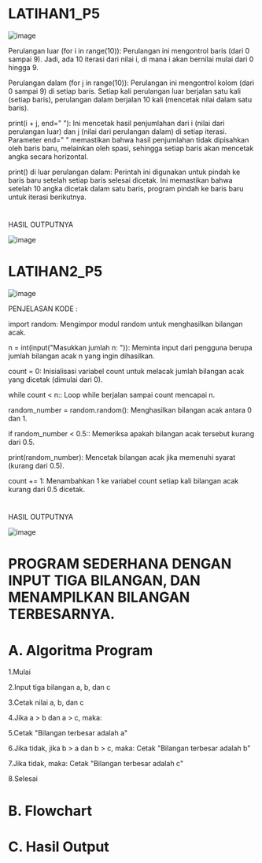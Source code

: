 # LATIHAN1_P5

![image](https://github.com/user-attachments/assets/37001fa5-86ed-45b2-9b0b-328568a73e4c)

Perulangan luar (for i in range(10)):
Perulangan ini mengontrol baris (dari 0 sampai 9). Jadi, ada 10 iterasi dari nilai i, di mana i akan bernilai mulai dari 0 hingga 9.

Perulangan dalam (for j in range(10)):
Perulangan ini mengontrol kolom (dari 0 sampai 9) di setiap baris. Setiap kali perulangan luar berjalan satu kali (setiap baris), perulangan dalam berjalan 10 kali (mencetak nilai dalam satu baris).

print(i + j, end=" "):
Ini mencetak hasil penjumlahan dari i (nilai dari perulangan luar) dan j (nilai dari perulangan dalam) di setiap iterasi. Parameter end=" " memastikan bahwa hasil penjumlahan tidak dipisahkan oleh baris baru, melainkan oleh spasi, sehingga setiap baris akan mencetak angka secara horizontal.

print() di luar perulangan dalam:
Perintah ini digunakan untuk pindah ke baris baru setelah setiap baris selesai dicetak. Ini memastikan bahwa setelah 10 angka dicetak dalam satu baris, program pindah ke baris baru untuk iterasi berikutnya.
#
HASIL OUTPUTNYA

![image](https://github.com/user-attachments/assets/e37545fa-9bdf-412a-81b6-c3b446640dfb)

#

# LATIHAN2_P5

![image](https://github.com/user-attachments/assets/5198d7d4-0bfe-4d33-a665-b5f92288b3d2)

PENJELASAN KODE :

import random:
Mengimpor modul random untuk menghasilkan bilangan acak.

n = int(input("Masukkan jumlah n: ")):
Meminta input dari pengguna berupa jumlah bilangan acak n yang ingin dihasilkan.

count = 0:
Inisialisasi variabel count untuk melacak jumlah bilangan acak yang dicetak (dimulai dari 0).

while count < n::
Loop while berjalan sampai count mencapai n.

random_number = random.random():
Menghasilkan bilangan acak antara 0 dan 1.

if random_number < 0.5::
Memeriksa apakah bilangan acak tersebut kurang dari 0.5.

print(random_number):
Mencetak bilangan acak jika memenuhi syarat (kurang dari 0.5).

count += 1:
Menambahkan 1 ke variabel count setiap kali bilangan acak kurang dari 0.5 dicetak.
#
HASIL OUTPUTNYA

![image](https://github.com/user-attachments/assets/81503d2c-c9fe-4e52-8fdd-7bd674e14b1a)

#

# PROGRAM SEDERHANA DENGAN INPUT TIGA BILANGAN, DAN MENAMPILKAN BILANGAN TERBESARNYA.

# A. Algoritma Program

1.Mulai

2.Input tiga bilangan a, b, dan c

3.Cetak nilai a, b, dan c

4.Jika a > b dan a > c, maka:

5.Cetak "Bilangan terbesar adalah a"

6.Jika tidak, jika b > a dan b > c, maka: Cetak "Bilangan terbesar adalah b"

7.Jika tidak, maka: Cetak "Bilangan terbesar adalah c"

8.Selesai


# B. Flowchart


# C. Hasil Output


